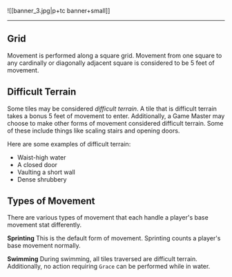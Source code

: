 ![[banner_3.jpg|p+tc banner+small]]
____
## Grid
Movement is performed along a square grid. Movement from one square to any cardinally or diagonally adjacent square is considered to be 5 feet of movement. 

## Difficult Terrain
Some tiles may be considered *difficult terrain*. A tile that is difficult terrain takes a bonus 5 feet of movement to enter. Additionally, a Game Master may choose to make other forms of movement considered difficult terrain. Some of these include things like scaling stairs and opening doors. 

Here are some examples of difficult terrain:
- Waist-high water
- A closed door
- Vaulting a short wall
- Dense shrubbery

## Types of Movement
There are various types of movement that each handle a player's base movement stat differently.

**Sprinting**
This is the default form of movement. Sprinting counts a player's base movement normally.

**Swimming**
During swimming, all tiles traversed are difficult terrain. Additionally, no action requiring `Grace` can be performed while in water.